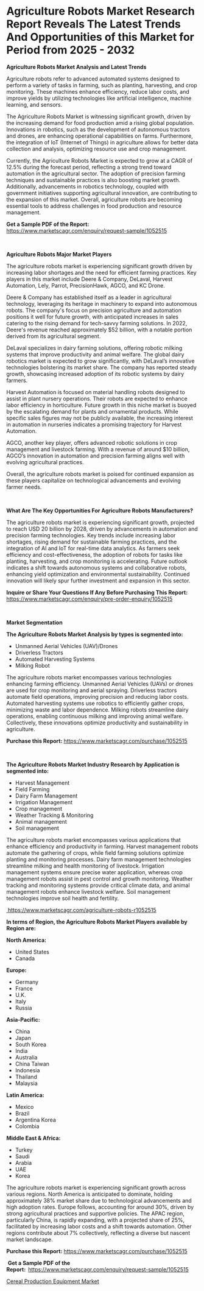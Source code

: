 <p><h1>Agriculture Robots Market Research Report Reveals The Latest Trends And Opportunities of this Market for Period from 2025 - 2032</h1></p><p><strong>Agriculture Robots Market Analysis and Latest Trends</strong></p>
<p><p>Agriculture robots refer to advanced automated systems designed to perform a variety of tasks in farming, such as planting, harvesting, and crop monitoring. These machines enhance efficiency, reduce labor costs, and improve yields by utilizing technologies like artificial intelligence, machine learning, and sensors.</p><p>The Agriculture Robots Market is witnessing significant growth, driven by the increasing demand for food production amid a rising global population. Innovations in robotics, such as the development of autonomous tractors and drones, are enhancing operational capabilities on farms. Furthermore, the integration of IoT (Internet of Things) in agriculture allows for better data collection and analysis, optimizing resource use and crop management.</p><p>Currently, the Agriculture Robots Market is expected to grow at a CAGR of 12.5% during the forecast period, reflecting a strong trend toward automation in the agricultural sector. The adoption of precision farming techniques and sustainable practices is also boosting market growth. Additionally, advancements in robotics technology, coupled with government initiatives supporting agricultural innovation, are contributing to the expansion of this market. Overall, agriculture robots are becoming essential tools to address challenges in food production and resource management.</p></p>
<p><strong>Get a Sample PDF of the Report:&nbsp;</strong> <a href="https://www.marketscagr.com/enquiry/request-sample/1052515?utm_campaign=3019&utm_medium=2&utm_source=Github&utm_content=ia&utm_term=08042025&utm_id=agriculture-robots">https://www.marketscagr.com/enquiry/request-sample/1052515</a></p>
<p>&nbsp;</p>
<p><strong>Agriculture Robots Major Market Players</strong></p>
<p><p>The agriculture robots market is experiencing significant growth driven by increasing labor shortages and the need for efficient farming practices. Key players in this market include Deere & Company, DeLaval, Harvest Automation, Lely, Parrot, PrecisionHawk, AGCO, and KC Drone.</p><p>Deere & Company has established itself as a leader in agricultural technology, leveraging its heritage in machinery to expand into autonomous robots. The company's focus on precision agriculture and automation positions it well for future growth, with anticipated increases in sales catering to the rising demand for tech-savvy farming solutions. In 2022, Deere's revenue reached approximately $52 billion, with a notable portion derived from its agricultural segment.</p><p>DeLaval specializes in dairy farming solutions, offering robotic milking systems that improve productivity and animal welfare. The global dairy robotics market is expected to grow significantly, with DeLaval’s innovative technologies bolstering its market share. The company has reported steady growth, showcasing increased adoption of its robotic systems by dairy farmers.</p><p>Harvest Automation is focused on material handling robots designed to assist in plant nursery operations. Their robots are expected to enhance labor efficiency in horticulture. Future growth in this niche market is buoyed by the escalating demand for plants and ornamental products. While specific sales figures may not be publicly available, the increasing interest in automation in nurseries indicates a promising trajectory for Harvest Automation.</p><p>AGCO, another key player, offers advanced robotic solutions in crop management and livestock farming. With a revenue of around $10 billion, AGCO’s innovation in automation and precision farming aligns well with evolving agricultural practices.</p><p>Overall, the agriculture robots market is poised for continued expansion as these players capitalize on technological advancements and evolving farmer needs.</p></p>
<p>&nbsp;</p>
<p><strong>What Are The Key Opportunities For Agriculture Robots Manufacturers?</strong></p>
<p><p>The agriculture robots market is experiencing significant growth, projected to reach USD 20 billion by 2028, driven by advancements in automation and precision farming technologies. Key trends include increasing labor shortages, rising demand for sustainable farming practices, and the integration of AI and IoT for real-time data analytics. As farmers seek efficiency and cost-effectiveness, the adoption of robots for tasks like planting, harvesting, and crop monitoring is accelerating. Future outlook indicates a shift towards autonomous systems and collaborative robots, enhancing yield optimization and environmental sustainability. Continued innovation will likely spur further investment and expansion in this sector.</p></p>
<p><strong>Inquire or Share Your Questions If Any Before Purchasing This Report:</strong> <a href="https://www.marketscagr.com/enquiry/pre-order-enquiry/1052515?utm_campaign=3019&utm_medium=2&utm_source=Github&utm_content=ia&utm_term=08042025&utm_id=agriculture-robots">https://www.marketscagr.com/enquiry/pre-order-enquiry/1052515</a></p>
<p>&nbsp;</p>
<p><strong>Market Segmentation</strong></p>
<p><strong>The Agriculture Robots Market Analysis by types is segmented into:</strong></p>
<p><ul><li>Unmanned Aerial Vehicles (UAV)/Drones</li><li>Driverless Tractors</li><li>Automated Harvesting Systems</li><li>Milking Robot</li></ul></p>
<p><p>The agriculture robots market encompasses various technologies enhancing farming efficiency. Unmanned Aerial Vehicles (UAVs) or drones are used for crop monitoring and aerial spraying. Driverless tractors automate field operations, improving precision and reducing labor costs. Automated harvesting systems use robotics to efficiently gather crops, minimizing waste and labor dependence. Milking robots streamline dairy operations, enabling continuous milking and improving animal welfare. Collectively, these innovations optimize productivity and sustainability in agriculture.</p></p>
<p><strong>Purchase this Report:&nbsp;</strong><a href="https://www.marketscagr.com/purchase/1052515?utm_campaign=3019&utm_medium=2&utm_source=Github&utm_content=ia&utm_term=08042025&utm_id=agriculture-robots">https://www.marketscagr.com/purchase/1052515</a></p>
<p>&nbsp;</p>
<p><strong>The Agriculture Robots Market Industry Research by Application is segmented into:</strong></p>
<p><ul><li>Harvest Management</li><li>Field Farming</li><li>Dairy Farm Management</li><li>Irrigation Management</li><li>Crop management</li><li>Weather Tracking & Monitoring</li><li>Animal management</li><li>Soil management</li></ul></p>
<p><p>The agriculture robots market encompasses various applications that enhance efficiency and productivity in farming. Harvest management robots automate the gathering of crops, while field farming solutions optimize planting and monitoring processes. Dairy farm management technologies streamline milking and health monitoring of livestock. Irrigation management systems ensure precise water application, whereas crop management robots assist in pest control and growth monitoring. Weather tracking and monitoring systems provide critical climate data, and animal management robots enhance livestock welfare. Soil management technologies improve soil health and fertility.</p></p>
<p><a href="https://www.marketscagr.com/agriculture-robots-r1052515?utm_campaign=3019&utm_medium=2&utm_source=Github&utm_content=ia&utm_term=08042025&utm_id=agriculture-robots">&nbsp;https://www.marketscagr.com/agriculture-robots-r1052515</a></p>
<p><strong>In terms of Region, the Agriculture Robots Market Players available by Region are:</strong></p>
<p>
    <p> <strong> North America: </strong>
        <ul>
            <li>United States</li>
            <li>Canada</li>
        </ul>
        </p> 
    <p> <strong> Europe: </strong>
        <ul>
            <li>Germany</li>
            <li>France</li>
            <li>U.K.</li>
            <li>Italy</li>
            <li>Russia</li>
        </ul>
        </p> 
    <p> <strong> Asia-Pacific: </strong>
        <ul>
            <li>China</li>
            <li>Japan</li>
            <li>South Korea</li>
            <li>India</li>
            <li>Australia</li>
            <li>China Taiwan</li>
            <li>Indonesia</li>
            <li>Thailand</li>
            <li>Malaysia</li>
        </ul>
        </p> 
    <p> <strong> Latin America: </strong>
        <ul>
            <li>Mexico</li>
            <li>Brazil</li>
            <li>Argentina Korea</li>
            <li>Colombia</li>
        </ul>
        </p> 
    <p> <strong> Middle East & Africa: </strong>
        <ul>
            <li>Turkey</li>
            <li>Saudi</li>
            <li>Arabia</li>
            <li>UAE</li>
            <li>Korea</li>
        </ul>
    </p>
    </p>
<p><p>The agriculture robots market is experiencing significant growth across various regions. North America is anticipated to dominate, holding approximately 38% market share due to technological advancements and high adoption rates. Europe follows, accounting for around 30%, driven by strong agricultural practices and supportive policies. The APAC region, particularly China, is rapidly expanding, with a projected share of 25%, facilitated by increasing labor costs and a shift towards automation. Other regions contribute about 7% collectively, reflecting a diverse but nascent market landscape.</p></p>
<p><strong>Purchase this Report: </strong><a href="https://www.marketscagr.com/purchase/1052515?utm_campaign=3019&utm_medium=2&utm_source=Github&utm_content=ia&utm_term=08042025&utm_id=agriculture-robots">https://www.marketscagr.com/purchase/1052515</a></p>
<p>&nbsp;<strong>Get a Sample PDF of the Report:&nbsp;&nbsp;</strong><a href="https://www.marketscagr.com/enquiry/request-sample/1052515?utm_campaign=3019&utm_medium=2&utm_source=Github&utm_content=ia&utm_term=08042025&utm_id=agriculture-robots">https://www.marketscagr.com/enquiry/request-sample/1052515</a></p>
<p><strong></strong></p>
<p><p><a href="https://github.com/djarixneoza/Market-Research-Report-List-1/blob/main/cereal-production-equipment-market.md?utm_campaign=3019&utm_medium=2&utm_source=Github&utm_content=ia&utm_term=08042025&utm_id=agriculture-robots">Cereal Production Equipment Market</a></p></p>